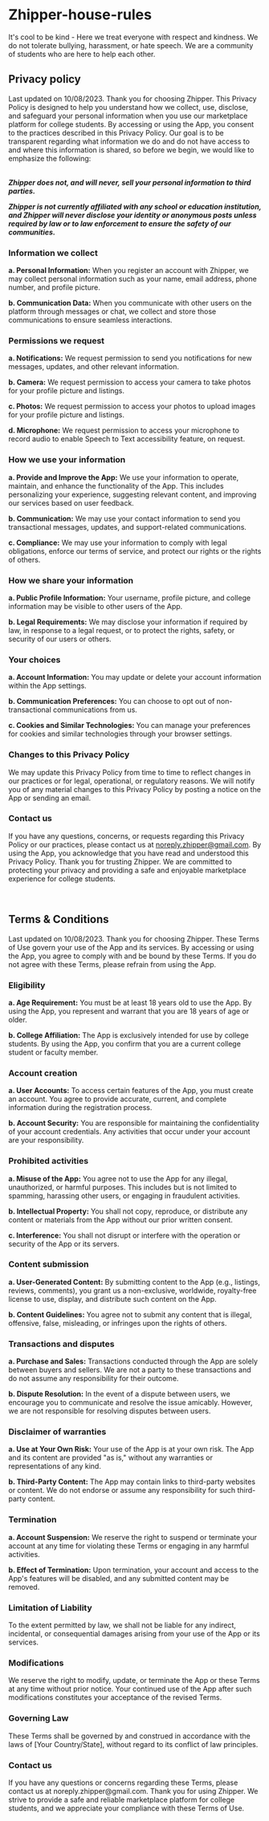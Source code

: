 # Zhipper-house-rules

It's cool to be kind - Here we treat everyone with respect and kindness. We do not tolerate bullying, harassment, or hate speech. We are a community of students who are here to help each other.
<br>
<h2>Privacy policy</h2>
Last updated on 10/08/2023. Thank you for choosing Zhipper. This Privacy Policy is designed to help you understand how we collect, use, disclose, and safeguard your personal information when you use our marketplace platform for college students. By accessing or using the App, you consent to the practices described in this Privacy Policy. Our goal is to be transparent regarding what information we do and do not have access to and where this information is shared, so before we begin, we would like to emphasize the following: <br><br>

***Zhipper does not, and will never, sell your personal information to third parties.***

***Zhipper is not currently affiliated with any school or education institution, and Zhipper will never disclose your identity or anonymous posts unless required by law or to law enforcement to ensure the safety of our communities.***

<h3>Information we collect</h3>
<p><b>a. Personal Information:</b> When you register an account with Zhipper, we may collect personal information such as your name, email address, phone number, and profile picture.</p>
<p><b>b. Communication Data:</b> When you communicate with other users on the platform through messages or chat, we collect and store those communications to ensure seamless interactions.</p>

<h3>Permissions we request</h3>
<p><b>a. Notifications:</b> We request permission to send you notifications for new messages, updates, and other relevant information.</p>
<p><b>b. Camera:</b> We request permission to access your camera to take photos for your profile picture and listings.</p>
<p><b>c. Photos:</b> We request permission to access your photos to upload images for your profile picture and listings.</p>
<p><b>d. Microphone:</b> We request permission to access your microphone to record audio to enable Speech to Text accessibility feature, on request.</p>

<h3>How we use your information</h3>
<p><b>a. Provide and Improve the App:</b> We use your information to operate, maintain, and enhance the functionality of the App. This includes personalizing your experience, suggesting relevant content, and improving our services based on user feedback.</p>
<p><b>b. Communication:</b> We may use your contact information to send you transactional messages, updates, and support-related communications.</p>
<p><b>c. Compliance:</b> We may use your information to comply with legal obligations, enforce our terms of service, and protect our rights or the rights of others.</p>

<h3>How we share your information</h3>
<p><b>a. Public Profile Information:</b> Your username, profile picture, and college information may be visible to other users of the App.</p>
<p><b>b. Legal Requirements:</b> We may disclose your information if required by law, in response to a legal request, or to protect the rights, safety, or security of our users or others.</p>

<h3>Your choices</h3>
<p><b>a. Account Information:</b> You may update or delete your account information within the App settings.</p>
<p><b>b. Communication Preferences:</b> You can choose to opt out of non-transactional communications from us.</p>
<p><b>c. Cookies and Similar Technologies:</b> You can manage your preferences for cookies and similar technologies through your browser settings.</p>

<h3>Changes to this Privacy Policy</h3>
<p>We may update this Privacy Policy from time to time to reflect changes in our practices or for legal, operational, or regulatory reasons. We will notify you of any material changes to this Privacy Policy by posting a notice on the App or sending an email.</p>

<h3>Contact us</h3>
<p>If you have any questions, concerns, or requests regarding this Privacy Policy or our practices, please contact us at <a href="noreply.zhipper@gmail.com">noreply.zhipper@gmail.com</a>. By using the App, you acknowledge that you have read and understood this Privacy Policy. Thank you for trusting Zhipper. We are committed to protecting your privacy and providing a safe and enjoyable marketplace experience for college students.</p>
<br>
<h2>Terms & Conditions</h2>

Last updated on 10/08/2023. Thank you for choosing Zhipper. These Terms of Use govern your use of the App and its services. By accessing or using the App, you agree to comply with and be bound by these Terms. If you do not agree with these Terms, please refrain from using the App.

<h3>Eligibility</h3>
<p><b>a. Age Requirement:</b> You must be at least 18 years old to use the App. By using the App, you represent and warrant that you are 18 years of age or older.</p>
<p><b>b. College Affiliation:</b> The App is exclusively intended for use by college students. By using the App, you confirm that you are a current college student or faculty member.</p>

<h3>Account creation</h3>
<p><b>a. User Accounts:</b> To access certain features of the App, you must create an account. You agree to provide accurate, current, and complete information during the registration process.</p>
<p><b>b. Account Security:</b> You are responsible for maintaining the confidentiality of your account credentials. Any activities that occur under your account are your responsibility.</p>

<h3>Prohibited activities</h3>
<p><b>a. Misuse of the App:</b> You agree not to use the App for any illegal, unauthorized, or harmful purposes. This includes but is not limited to spamming, harassing other users, or engaging in fraudulent activities.</p>
<p><b>b. Intellectual Property:</b> You shall not copy, reproduce, or distribute any content or materials from the App without our prior written consent.</p>
<p><b>c. Interference:</b> You shall not disrupt or interfere with the operation or security of the App or its servers.</p>

<h3>Content submission</h3>
<p><b>a. User-Generated Content:</b> By submitting content to the App (e.g., listings, reviews, comments), you grant us a non-exclusive, worldwide, royalty-free license to use, display, and distribute such content on the App.</p>
<p><b>b. Content Guidelines:</b> You agree not to submit any content that is illegal, offensive, false, misleading, or infringes upon the rights of others.</p>

<h3>Transactions and disputes</h3>
<p><b>a. Purchase and Sales:</b> Transactions conducted through the App are solely between buyers and sellers. We are not a party to these transactions and do not assume any responsibility for their outcome.</p>
<p><b>b. Dispute Resolution:</b> In the event of a dispute between users, we encourage you to communicate and resolve the issue amicably. However, we are not responsible for resolving disputes between users.</p>

<h3>Disclaimer of warranties</h3>
<p><b>a. Use at Your Own Risk:</b> Your use of the App is at your own risk. The App and its content are provided "as is," without any warranties or representations of any kind.</p>
<p><b>b. Third-Party Content:</b> The App may contain links to third-party websites or content. We do not endorse or assume any responsibility for such third-party content.</p>

<h3>Termination</h3>
<p><b>a. Account Suspension:</b> We reserve the right to suspend or terminate your account at any time for violating these Terms or engaging in any harmful activities.</p>
<p><b>b. Effect of Termination:</b> Upon termination, your account and access to the App's features will be disabled, and any submitted content may be removed.</p>

<h3>Limitation of Liability</h3>
<p>To the extent permitted by law, we shall not be liable for any indirect, incidental, or consequential damages arising from your use of the App or its services.</p>

<h3>Modifications</h3>
<p>We reserve the right to modify, update, or terminate the App or these Terms at any time without prior notice. Your continued use of the App after such modifications constitutes your acceptance of the revised Terms.</p>

<h3>Governing Law</h3>
<p>These Terms shall be governed by and construed in accordance with the laws of [Your Country/State], without regard to its conflict of law principles.</p>

<h3>Contact us</h3>
<p>If you have any questions or concerns regarding these Terms, please contact us at noreply.zhipper@gmail.com. Thank you for using Zhipper. We strive to provide a safe and reliable marketplace platform for college students, and we appreciate your compliance with these Terms of Use.</p>
